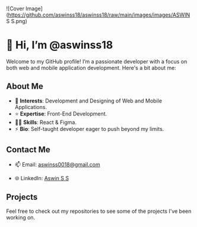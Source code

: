 ![Cover Image](https://github.com/aswinss18/aswinss18/raw/main/images/images/ASWIN S S.png)

# 👋 Hi, I’m @aswinss18

Welcome to my GitHub profile! I’m a passionate developer with a focus on both web and mobile application development. Here's a bit about me:

## About Me

- 💟 **Interests**: Development and Designing of Web and Mobile Applications.
- ⭐ **Expertise**: Front-End Development.
- 🤹🏼 **Skills**: React & Figma.
- ⚡ **Bio**: Self-taught developer eager to push beyond my limits.

## Contact Me

- 📫 Email: [aswinss0018@gmail.com](mailto:aswinss0018@gmail.com)

- 🌐 LinkedIn: [Aswin S S](https://www.linkedin.com/in/aswin-s-s-632405306?utm_source=share&utm_campaign=share_via&utm_content=profile&utm_medium=android_app)

## Projects

Feel free to check out my repositories to see some of the projects I've been working on. 



<!---
aswinss18/aswinss18 is a ✨ special ✨ repository because its `README.md` (this file) appears on your GitHub profile.
You can click the Preview link to take a look at your changes.
--->
